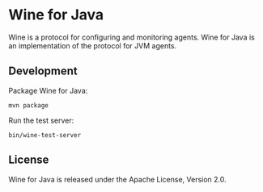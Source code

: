 Wine for Java
=============

Wine is a protocol for configuring and monitoring agents. Wine for Java is an
implementation of the protocol for JVM agents.


Development
-----------

Package Wine for Java:

    mvn package

Run the test server:

    bin/wine-test-server


License
-------

Wine for Java is released under the Apache License, Version 2.0.
